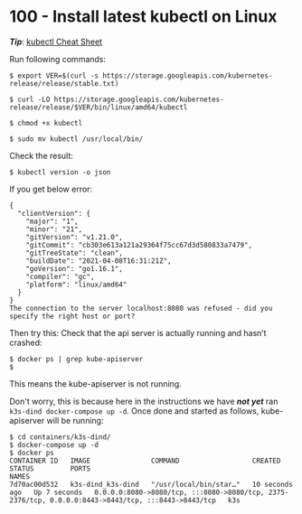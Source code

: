 # 100 - Install latest kubectl on Linux

***Tip***: [kubectl Cheat Sheet](https://kubernetes.io/docs/reference/kubectl/cheatsheet/)

Run following commands:

```
$ export VER=$(curl -s https://storage.googleapis.com/kubernetes-release/release/stable.txt)
```

```
$ curl -LO https://storage.googleapis.com/kubernetes-release/release/$VER/bin/linux/amd64/kubectl
```

```
$ chmod +x kubectl
```

```
$ sudo mv kubectl /usr/local/bin/
```

Check the result:

```
$ kubectl version -o json
```

If you get below error:

```
{
  "clientVersion": {
    "major": "1",
    "minor": "21",
    "gitVersion": "v1.21.0",
    "gitCommit": "cb303e613a121a29364f75cc67d3d580833a7479",
    "gitTreeState": "clean",
    "buildDate": "2021-04-08T16:31:21Z",
    "goVersion": "go1.16.1",
    "compiler": "gc",
    "platform": "linux/amd64"
  }
}
The connection to the server localhost:8080 was refused - did you specify the right host or port?
```

Then try this: Check that the api server is actually running and hasn’t crashed:
```
$ docker ps | grep kube-apiserver
$
```

This means the kube-apiserver is not running.

Don't worry, this is because here in the instructions we have ***not yet*** ran ```k3s-dind docker-compose up -d```. Once done and started as follows, kube-apiserver will be running:

```
$ cd containers/k3s-dind/
$ docker-compose up -d
$ docker ps
CONTAINER ID   IMAGE               COMMAND                  CREATED          STATUS         PORTS                                                                                                 NAMES
7d70ac00d532   k3s-dind_k3s-dind   "/usr/local/bin/star…"   10 seconds ago   Up 7 seconds   0.0.0.0:8080->8080/tcp, :::8080->8080/tcp, 2375-2376/tcp, 0.0.0.0:8443->8443/tcp, :::8443->8443/tcp   k3s
```



